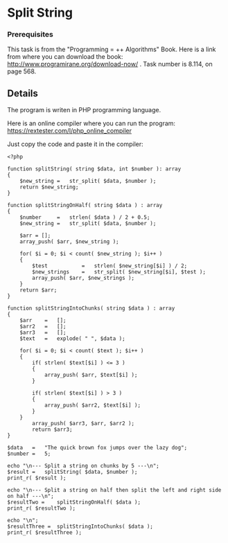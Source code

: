 #  Split String

### Prerequisites

This task is from the "Programming = ++ Algorithms" Book.
Here is a link from where you can download the book: http://www.programirane.org/download-now/ .
Task number is 8.114, on page 568.

## Details

The program is writen in PHP programming language.

Here is an online compiler where you can run the program: https://rextester.com/l/php_online_compiler

Just copy the code and paste it in the compiler:
```
<?php

function splitString( string $data, int $number ): array
{
    $new_string =   str_split( $data, $number );
    return $new_string;    
}

function splitStringOnHalf( string $data ) : array
{
    $number     =   strlen( $data ) / 2 + 0.5;
    $new_string =   str_split( $data, $number );
    
    $arr = [];
    array_push( $arr, $new_string );
    
    for( $i = 0; $i < count( $new_string ); $i++ )
    {
        $test           =   strlen( $new_string[$i] ) / 2;
        $new_strings    =   str_split( $new_string[$i], $test );
        array_push( $arr, $new_strings );
    }
    return $arr;
}

function splitStringIntoChunks( string $data ) : array
{
    $arr    =   [];
    $arr2   =   [];
    $arr3   =   [];
    $text   =   explode( " ", $data );

    for( $i = 0; $i < count( $text ); $i++ )
    {
        if( strlen( $text[$i] ) <= 3 )
        {
            array_push( $arr, $text[$i] );
        }
        
        if( strlen( $text[$i] ) > 3 )
        {
            array_push( $arr2, $text[$i] );
        }
    }
        array_push( $arr3, $arr, $arr2 );
        return $arr3;
}

$data   =   "The quick brown fox jumps over the lazy dog";
$number =   5;

echo "\n--- Split a string on chunks by 5 ---\n";
$result =   splitString( $data, $number );
print_r( $result );

echo "\n--- Split a string on half then split the left and right side on half ---\n";
$resultTwo =    splitStringOnHalf( $data );
print_r( $resultTwo );

echo "\n";
$resultThree =  splitStringIntoChunks( $data );
print_r( $resultThree );

```